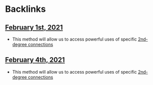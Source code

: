 
# Backlinks
## [February 1st, 2021](<February 1st, 2021.md>)
- This method will allow us to access powerful uses of specific [2nd-degree connections](<2nd-degree connections.md>)

## [February 4th, 2021](<February 4th, 2021.md>)
- This method will allow us to access powerful uses of specific [2nd-degree connections](<2nd-degree connections.md>)

